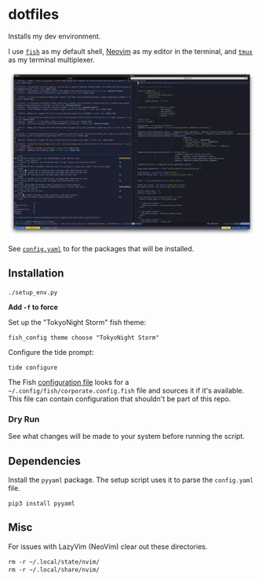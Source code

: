<!--
SPDX-FileCopyrightText: 2023 Jerin Joy

SPDX-License-Identifier: Apache-2.0
-->

# dotfiles

Installs my dev environment.

I use [`fish`](https://fishshell.com) as my default shell, [Neovim](https://neovim.io) as my editor in the terminal, and [`tmux`](https://github.com/tmux/tmux/wiki) as my terminal multiplexer.

![terminal](docs/terminal.jpg)

See [`config.yaml`](config.yaml) to for the packages that will be installed.

## Installation

```
./setup_env.py
```

**Add `-f` to force**

Set up the "TokyoNight Storm" fish theme:

```
fish_config theme choose "TokyoNight Storm"
```

Configure the tide prompt:

```
tide configure
```

The Fish [configuration file](homedir_files/config/fish/config.fish) looks for a `~/.config/fish/corporate.config.fish` file and sources it if it's available. This file can contain configuration that shouldn't be part of this repo.

### Dry Run

See what changes will be made to your system before running the script.

## Dependencies

Install the `pyyaml` package. The setup script uses it to parse the `config.yaml` file.

```
pip3 install pyyaml
```

## Misc

For issues with LazyVim (NeoVim) clear out these directories.

```
rm -r ~/.local/state/nvim/
rm -r ~/.local/share/nvim/
````
